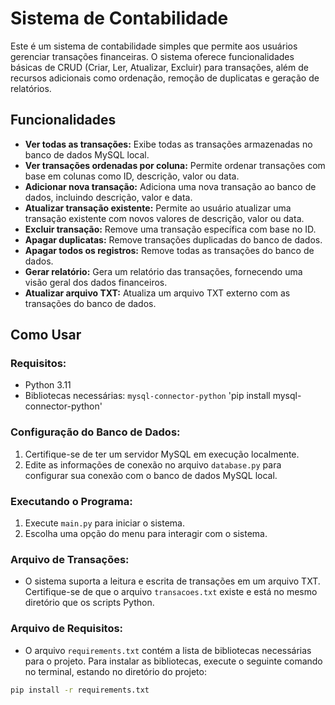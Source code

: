 # Sistema de Contabilidade

Este é um sistema de contabilidade simples que permite aos usuários gerenciar transações financeiras. O sistema oferece funcionalidades básicas de CRUD (Criar, Ler, Atualizar, Excluir) para transações, além de recursos adicionais como ordenação, remoção de duplicatas e geração de relatórios.

## Funcionalidades

- **Ver todas as transações:** Exibe todas as transações armazenadas no banco de dados MySQL local.
- **Ver transações ordenadas por coluna:** Permite ordenar transações com base em colunas como ID, descrição, valor ou data.
- **Adicionar nova transação:** Adiciona uma nova transação ao banco de dados, incluindo descrição, valor e data.
- **Atualizar transação existente:** Permite ao usuário atualizar uma transação existente com novos valores de descrição, valor ou data.
- **Excluir transação:** Remove uma transação específica com base no ID.
- **Apagar duplicatas:** Remove transações duplicadas do banco de dados.
- **Apagar todos os registros:** Remove todas as transações do banco de dados.
- **Gerar relatório:** Gera um relatório das transações, fornecendo uma visão geral dos dados financeiros.
- **Atualizar arquivo TXT:** Atualiza um arquivo TXT externo com as transações do banco de dados.

## Como Usar

### Requisitos:

- Python 3.11
- Bibliotecas necessárias: `mysql-connector-python` 'pip install mysql-connector-python'

### Configuração do Banco de Dados:

1. Certifique-se de ter um servidor MySQL em execução localmente.
2. Edite as informações de conexão no arquivo `database.py` para configurar sua conexão com o banco de dados MySQL local.

### Executando o Programa:

1. Execute `main.py` para iniciar o sistema.
2. Escolha uma opção do menu para interagir com o sistema.

### Arquivo de Transações:

- O sistema suporta a leitura e escrita de transações em um arquivo TXT. Certifique-se de que o arquivo `transacoes.txt` existe e está no mesmo diretório que os scripts Python.

### Arquivo de Requisitos:

- O arquivo `requirements.txt` contém a lista de bibliotecas necessárias para o projeto. Para instalar as bibliotecas, execute o seguinte comando no terminal, estando no diretório do projeto:

```bash
pip install -r requirements.txt
